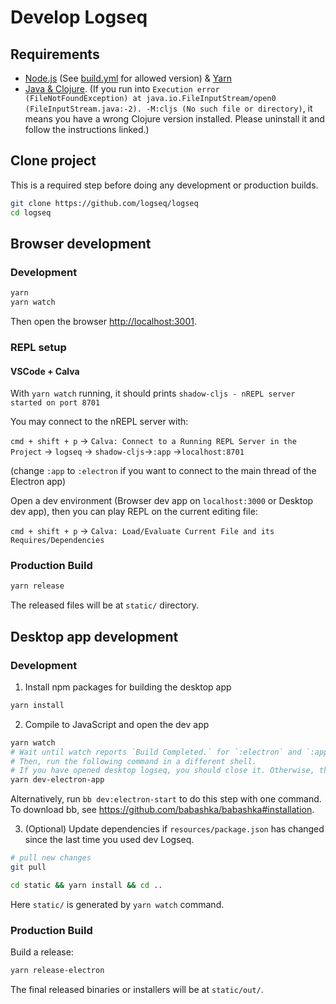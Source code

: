 # Develop Logseq
## Requirements

- [Node.js](https://nodejs.org/en/download/) (See [build.yml](https://github.com/logseq/logseq/blob/master/.github/workflows/build.yml) for allowed version)  & [Yarn](https://classic.yarnpkg.com/en/docs/install/)
- [Java & Clojure](https://clojure.org/guides/getting_started). (If you run into `Execution error (FileNotFoundException) at java.io.FileInputStream/open0 (FileInputStream.java:-2). -M:cljs (No such file or directory)`, it means you have a wrong Clojure version installed. Please uninstall it and follow the instructions linked.)

## Clone project

This is a required step before doing any development or production builds.

```bash
git clone https://github.com/logseq/logseq
cd logseq
```

## Browser development

### Development

```bash
yarn
yarn watch
```

Then open the browser <http://localhost:3001>.

### REPL setup

#### VSCode + Calva
With ```yarn watch``` running, it should prints ``shadow-cljs - nREPL server started on port 8701``

You may connect to the nREPL server with:

``cmd + shift + p`` -> ``Calva: Connect to a Running REPL Server in the Project`` -> ``logseq`` -> ``shadow-cljs``->``:app`` ->``localhost:8701``

(change ``:app`` to ``:electron`` if you want to connect to the main thread of the Electron app)

Open a dev environment (Browser dev app on ``localhost:3000`` or Desktop dev app), then you can play REPL on the current editing file:

``cmd + shift + p`` -> ``Calva: Load/Evaluate Current File and its Requires/Dependencies``

### Production Build

```bash
yarn release
```

The released files will be at `static/` directory.

## Desktop app development

### Development

1. Install npm packages for building the desktop app

``` bash
yarn install
```

2. Compile to JavaScript and open the dev app

```bash
yarn watch
# Wait until watch reports `Build Completed.` for `:electron` and `:app`.
# Then, run the following command in a different shell.
# If you have opened desktop logseq, you should close it. Otherwise, this command will fail.
yarn dev-electron-app
```

Alternatively, run `bb dev:electron-start` to do this step with one command. To
download bb, see https://github.com/babashka/babashka#installation.

3. (Optional) Update dependencies if `resources/package.json` has changed since
the last time you used dev Logseq.

```bash
# pull new changes
git pull

cd static && yarn install && cd ..
```

Here `static/` is generated by `yarn watch` command.

### Production Build

Build a release:

```bash
yarn release-electron
```

The final released binaries or installers will be at `static/out/`.
